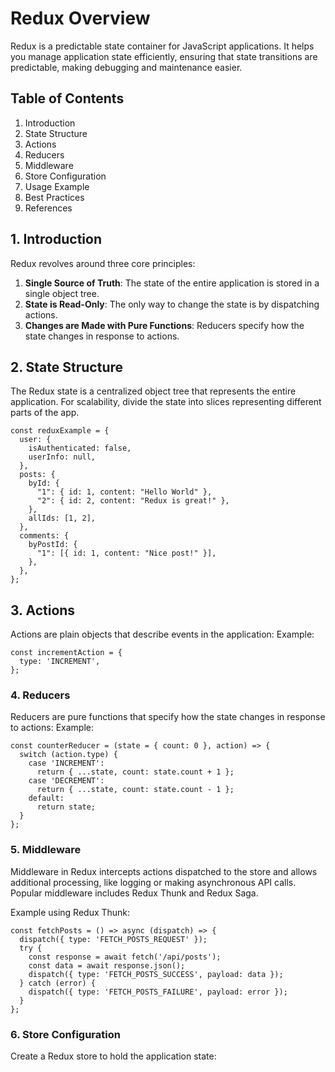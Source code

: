 # Redux Overview

Redux is a predictable state container for JavaScript applications. It helps you manage application state efficiently, ensuring that state transitions are predictable, making debugging and maintenance easier.

## Table of Contents

1. Introduction  
2. State Structure  
3. Actions  
4. Reducers  
5. Middleware  
6. Store Configuration  
7. Usage Example  
8. Best Practices  
9. References  

## 1. Introduction

Redux revolves around three core principles:  

1. **Single Source of Truth**: The state of the entire application is stored in a single object tree.  
2. **State is Read-Only**: The only way to change the state is by dispatching actions.  
3. **Changes are Made with Pure Functions**: Reducers specify how the state changes in response to actions.  

## 2. State Structure

The Redux state is a centralized object tree that represents the entire application. For scalability, divide the state into slices representing different parts of the app.  

```
const reduxExample = {
  user: {
    isAuthenticated: false,
    userInfo: null,
  },
  posts: {
    byId: {
      "1": { id: 1, content: "Hello World" },
      "2": { id: 2, content: "Redux is great!" },
    },
    allIds: [1, 2],
  },
  comments: {
    byPostId: {
      "1": [{ id: 1, content: "Nice post!" }],
    },
  },
};
```
## 3. Actions
Actions are plain objects that describe events in the application:
Example:
```
const incrementAction = {
  type: 'INCREMENT',
};
```
### 4. Reducers
Reducers are pure functions that specify how the state changes in response to actions:
Example:
```
const counterReducer = (state = { count: 0 }, action) => {
  switch (action.type) {
    case 'INCREMENT':
      return { ...state, count: state.count + 1 };
    case 'DECREMENT':
      return { ...state, count: state.count - 1 };
    default:
      return state;
  }
};
```
### 5. Middleware
Middleware in Redux intercepts actions dispatched to the store and allows additional processing, like logging or making asynchronous API calls. Popular middleware includes Redux Thunk and Redux Saga.

Example using Redux Thunk:
```
const fetchPosts = () => async (dispatch) => {
  dispatch({ type: 'FETCH_POSTS_REQUEST' });
  try {
    const response = await fetch('/api/posts');
    const data = await response.json();
    dispatch({ type: 'FETCH_POSTS_SUCCESS', payload: data });
  } catch (error) {
    dispatch({ type: 'FETCH_POSTS_FAILURE', payload: error });
  }
};
```
### 6. Store Configuration
Create a Redux store to hold the application state:

```

